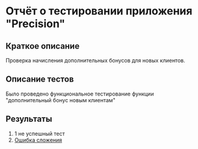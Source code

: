 # Отчёт о тестировании приложения "Precision"

## Краткое описание

Проверка начисления дополнительных бонусов для новых клиентов.

## Описание тестов

Было проведено функциональное тестирование функции "дополнительный бонус новым клиентам"

## Результаты

1. 1 не успешный тест 
1. [Ошибка сложения](https://github.com/AnatolyTS/precision/issues/1)
